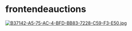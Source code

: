 # frontendeauctions

[![B37142-A5-75-AC-4-BFD-BB83-7228-C59-F3-E50.jpg](https://i.postimg.cc/8C63RtVk/B37142-A5-75-AC-4-BFD-BB83-7228-C59-F3-E50.jpg)](https://postimg.cc/QBj0sgtv)
